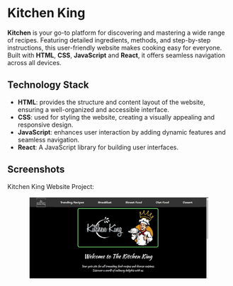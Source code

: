 # Kitchen King

**Kitchen** is your go-to platform for discovering and mastering a wide range of recipes. Featuring detailed ingredients, methods, and step-by-step instructions, this user-friendly website makes cooking easy for everyone. Built with **HTML**, **CSS**, **JavaScript** and **React**, it offers seamless navigation across all devices.

## Technology Stack

- **HTML**: provides the structure and content layout of the website, ensuring a well-organized and accessible interface.
- **CSS**: used for styling the website, creating a visually appealing and responsive design.
- **JavaScript**: enhances user interaction by adding dynamic features and seamless navigation.
- **React**: A JavaScript library for building user interfaces.

## Screenshots
Kitchen King Website Project:

<div style="display: flex; flex-wrap: wrap; gap: 20px; justify-content: center;">
  <img src="/src/Images/home.jpg" alt="KK" style="width: 80%; border: 2px solid white;"/>
</div>
